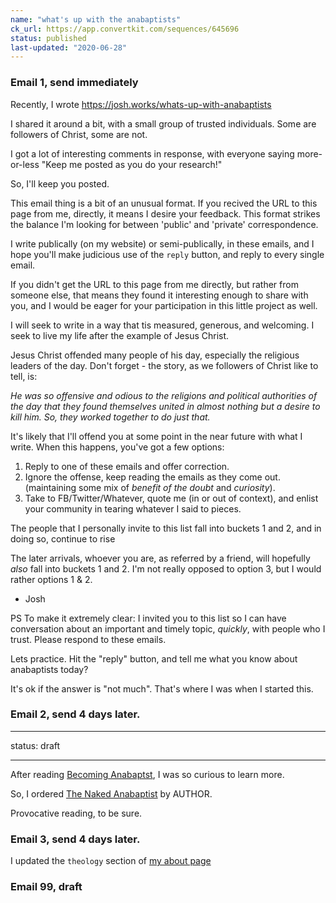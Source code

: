 ```yaml
---
name: "what's up with the anabaptists"
ck_url: https://app.convertkit.com/sequences/645696
status: published
last-updated: "2020-06-28"
---
```


### Email 1, send immediately 

Recently, I wrote https://josh.works/whats-up-with-anabaptists​

I shared it around a bit, with a small group of trusted individuals. Some are followers of Christ, some are not. 

I got a lot of interesting comments in response, with everyone saying more-or-less "Keep me posted as you do your research!"

So, I'll keep you posted. 

This email thing is a bit of an unusual format. If you recived the URL to this page from me, directly, it means I desire your feedback. This format strikes the balance I'm looking for between 'public' and 'private' correspondence.

I write publically (on my website) or semi-publically, in these emails, and I hope you'll make judicious use of the `reply` button, and reply to every single email. 

If you didn't get the URL to this page from me directly, but rather from someone else, that means they found it interesting enough to share with you, and I would be eager for your participation in this little project as well.

I will seek to write in a way that tis measured, generous, and welcoming. I seek to live my life after the example of Jesus Christ. 

Jesus Christ offended many people of his day, especially the religious leaders of the day. Don't forget - the story, as we followers of Christ like to tell, is:

_He was so offensive and odious to the religions and political authorities of the day that they found themselves united in almost nothing but a desire to kill him. So, they worked together to do just that._

It's likely that I'll offend you at some point in the near future with what I write. When this happens, you've got a few options:

1. Reply to one of these emails and offer correction.
2. Ignore the offense, keep reading the emails as they come out. (maintaining some mix of _benefit of the doubt_ and _curiosity_).
3. Take to FB/Twitter/Whatever, quote me (in or out of context), and enlist your community in tearing whatever I said to pieces.

The people that I personally invite to this list fall into buckets 1 and 2, and in doing so, continue to rise 

The later arrivals, whoever you are, as referred by a friend, will hopefully _also_ fall into buckets 1 and 2. I'm not really opposed to option 3, but I would rather options 1 & 2.

- Josh

PS To make it extremely clear: I invited you to this list so I can have conversation about an important and timely topic, _quickly_, with people who I trust. Please respond to these emails. 

Lets practice. Hit the "reply" button, and tell me what you know about anabaptists today?

It's ok if the answer is "not much". That's where I was when I started this.


### Email 2, send 4 days later.

---
status: draft

---

After reading [Becoming Anabaptst](), I was so curious to learn more.

So, I ordered [The Naked Anabaptist]() by AUTHOR.

Provocative reading, to be sure. 

### Email 3, send 4 days later.

I updated the `theology` section of [my about page](https://josh.works/about)





### Email 99, draft